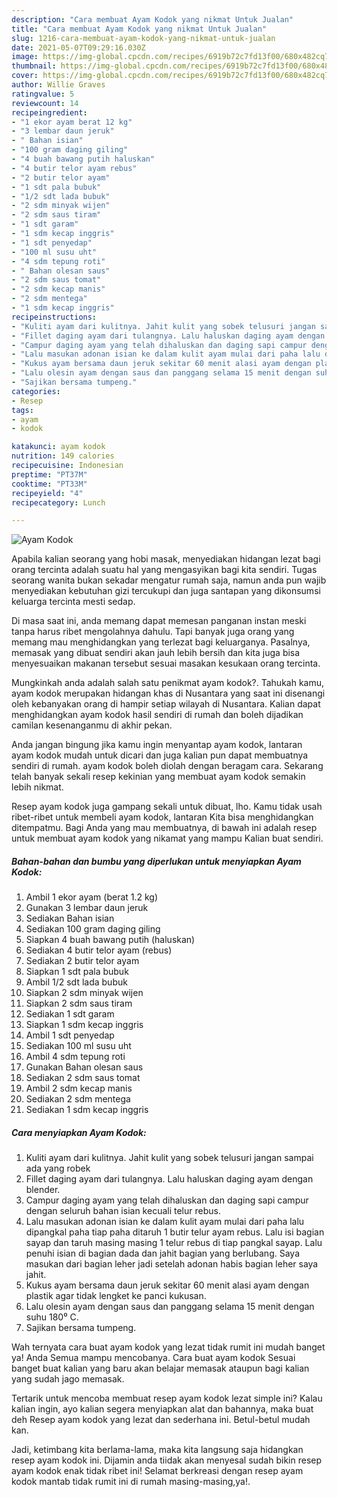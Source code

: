 ```yaml
---
description: "Cara membuat Ayam Kodok yang nikmat Untuk Jualan"
title: "Cara membuat Ayam Kodok yang nikmat Untuk Jualan"
slug: 1216-cara-membuat-ayam-kodok-yang-nikmat-untuk-jualan
date: 2021-05-07T09:29:16.030Z
image: https://img-global.cpcdn.com/recipes/6919b72c7fd13f00/680x482cq70/ayam-kodok-foto-resep-utama.jpg
thumbnail: https://img-global.cpcdn.com/recipes/6919b72c7fd13f00/680x482cq70/ayam-kodok-foto-resep-utama.jpg
cover: https://img-global.cpcdn.com/recipes/6919b72c7fd13f00/680x482cq70/ayam-kodok-foto-resep-utama.jpg
author: Willie Graves
ratingvalue: 5
reviewcount: 14
recipeingredient:
- "1 ekor ayam berat 12 kg"
- "3 lembar daun jeruk"
- " Bahan isian"
- "100 gram daging giling"
- "4 buah bawang putih haluskan"
- "4 butir telor ayam rebus"
- "2 butir telor ayam"
- "1 sdt pala bubuk"
- "1/2 sdt lada bubuk"
- "2 sdm minyak wijen"
- "2 sdm saus tiram"
- "1 sdt garam"
- "1 sdm kecap inggris"
- "1 sdt penyedap"
- "100 ml susu uht"
- "4 sdm tepung roti"
- " Bahan olesan saus"
- "2 sdm saus tomat"
- "2 sdm kecap manis"
- "2 sdm mentega"
- "1 sdm kecap inggris"
recipeinstructions:
- "Kuliti ayam dari kulitnya. Jahit kulit yang sobek telusuri jangan sampai ada yang robek"
- "Fillet daging ayam dari tulangnya. Lalu haluskan daging ayam dengan blender."
- "Campur daging ayam yang telah dihaluskan dan daging sapi campur dengan seluruh bahan isian kecuali telur rebus."
- "Lalu masukan adonan isian ke dalam kulit ayam mulai dari paha lalu dipangkal paha tiap paha ditaruh 1 butir telur ayam rebus. Lalu isi bagian sayap dan taruh masing masing 1 telur rebus di tiap pangkal sayap. Lalu penuhi isian di bagian dada dan jahit bagian yang berlubang. Saya masukan dari bagian leher jadi setelah adonan habis bagian leher saya jahit."
- "Kukus ayam bersama daun jeruk sekitar 60 menit alasi ayam dengan plastik agar tidak lengket ke panci kukusan."
- "Lalu olesin ayam dengan saus dan panggang selama 15 menit dengan suhu 180⁰ C."
- "Sajikan bersama tumpeng."
categories:
- Resep
tags:
- ayam
- kodok

katakunci: ayam kodok 
nutrition: 149 calories
recipecuisine: Indonesian
preptime: "PT37M"
cooktime: "PT33M"
recipeyield: "4"
recipecategory: Lunch

---
```



![Ayam Kodok](https://img-global.cpcdn.com/recipes/6919b72c7fd13f00/680x482cq70/ayam-kodok-foto-resep-utama.jpg)

Apabila kalian seorang yang hobi masak, menyediakan hidangan lezat bagi orang tercinta adalah suatu hal yang mengasyikan bagi kita sendiri. Tugas seorang  wanita bukan sekadar mengatur rumah saja, namun anda pun wajib menyediakan kebutuhan gizi tercukupi dan juga santapan yang dikonsumsi keluarga tercinta mesti sedap.

Di masa  saat ini, anda memang dapat memesan panganan instan meski tanpa harus ribet mengolahnya dahulu. Tapi banyak juga orang yang memang mau menghidangkan yang terlezat bagi keluarganya. Pasalnya, memasak yang dibuat sendiri akan jauh lebih bersih dan kita juga bisa menyesuaikan makanan tersebut sesuai masakan kesukaan orang tercinta. 



Mungkinkah anda adalah salah satu penikmat ayam kodok?. Tahukah kamu, ayam kodok merupakan hidangan khas di Nusantara yang saat ini disenangi oleh kebanyakan orang di hampir setiap wilayah di Nusantara. Kalian dapat menghidangkan ayam kodok hasil sendiri di rumah dan boleh dijadikan camilan kesenanganmu di akhir pekan.

Anda jangan bingung jika kamu ingin menyantap ayam kodok, lantaran ayam kodok mudah untuk dicari dan juga kalian pun dapat membuatnya sendiri di rumah. ayam kodok boleh diolah dengan beragam cara. Sekarang telah banyak sekali resep kekinian yang membuat ayam kodok semakin lebih nikmat.

Resep ayam kodok juga gampang sekali untuk dibuat, lho. Kamu tidak usah ribet-ribet untuk membeli ayam kodok, lantaran Kita bisa menghidangkan ditempatmu. Bagi Anda yang mau membuatnya, di bawah ini adalah resep untuk membuat ayam kodok yang nikamat yang mampu Kalian buat sendiri.

<!--inarticleads1-->

##### Bahan-bahan dan bumbu yang diperlukan untuk menyiapkan Ayam Kodok:

1. Ambil 1 ekor ayam (berat 1.2 kg)
1. Gunakan 3 lembar daun jeruk
1. Sediakan  Bahan isian
1. Sediakan 100 gram daging giling
1. Siapkan 4 buah bawang putih (haluskan)
1. Sediakan 4 butir telor ayam (rebus)
1. Sediakan 2 butir telor ayam
1. Siapkan 1 sdt pala bubuk
1. Ambil 1/2 sdt lada bubuk
1. Siapkan 2 sdm minyak wijen
1. Siapkan 2 sdm saus tiram
1. Sediakan 1 sdt garam
1. Siapkan 1 sdm kecap inggris
1. Ambil 1 sdt penyedap
1. Sediakan 100 ml susu uht
1. Ambil 4 sdm tepung roti
1. Gunakan  Bahan olesan saus
1. Sediakan 2 sdm saus tomat
1. Ambil 2 sdm kecap manis
1. Sediakan 2 sdm mentega
1. Sediakan 1 sdm kecap inggris




<!--inarticleads2-->

##### Cara menyiapkan Ayam Kodok:

1. Kuliti ayam dari kulitnya. Jahit kulit yang sobek telusuri jangan sampai ada yang robek
1. Fillet daging ayam dari tulangnya. Lalu haluskan daging ayam dengan blender.
1. Campur daging ayam yang telah dihaluskan dan daging sapi campur dengan seluruh bahan isian kecuali telur rebus.
1. Lalu masukan adonan isian ke dalam kulit ayam mulai dari paha lalu dipangkal paha tiap paha ditaruh 1 butir telur ayam rebus. Lalu isi bagian sayap dan taruh masing masing 1 telur rebus di tiap pangkal sayap. Lalu penuhi isian di bagian dada dan jahit bagian yang berlubang. Saya masukan dari bagian leher jadi setelah adonan habis bagian leher saya jahit.
1. Kukus ayam bersama daun jeruk sekitar 60 menit alasi ayam dengan plastik agar tidak lengket ke panci kukusan.
1. Lalu olesin ayam dengan saus dan panggang selama 15 menit dengan suhu 180⁰ C.
1. Sajikan bersama tumpeng.




Wah ternyata cara buat ayam kodok yang lezat tidak rumit ini mudah banget ya! Anda Semua mampu mencobanya. Cara buat ayam kodok Sesuai banget buat kalian yang baru akan belajar memasak ataupun bagi kalian yang sudah jago memasak.

Tertarik untuk mencoba membuat resep ayam kodok lezat simple ini? Kalau kalian ingin, ayo kalian segera menyiapkan alat dan bahannya, maka buat deh Resep ayam kodok yang lezat dan sederhana ini. Betul-betul mudah kan. 

Jadi, ketimbang kita berlama-lama, maka kita langsung saja hidangkan resep ayam kodok ini. Dijamin anda tiidak akan menyesal sudah bikin resep ayam kodok enak tidak ribet ini! Selamat berkreasi dengan resep ayam kodok mantab tidak rumit ini di rumah masing-masing,ya!.

